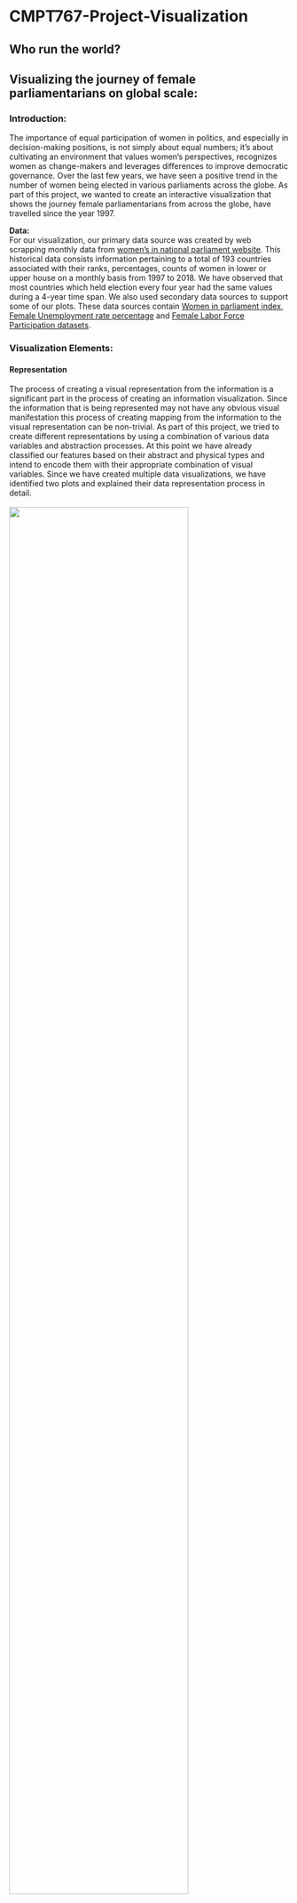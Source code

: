 # CMPT767-Project-Visualization
## Who run the world?
## Visualizing the journey of female parliamentarians on global scale:

### Introduction:
The importance of equal participation of women in politics, and especially in decision-making positions, is not simply about equal numbers; it’s about cultivating an environment that values women’s perspectives, recognizes women as change-makers and leverages differences to improve democratic governance. Over the last few years, we have seen a positive trend in the number of women being elected in various parliaments across the globe. As part of this project, we wanted to create an interactive visualization that shows the journey female parliamentarians from across the globe, have travelled since the year 1997.


**Data:** <br>
For our visualization, our primary data source was created by web scrapping monthly data from [women’s in national parliament website](http://archive.ipu.org/wmn-e/classif-arc.htm). This historical data consists information pertaining to a total of 193 countries associated with their ranks, percentages, counts of women in lower or upper house on a monthly basis from 1997 to 2018. We have observed that most countries which held election every four year had the same values during a 4-year time span. We also used secondary data sources to support some of our plots. These data sources contain [Women in parliament index](https://www.theglobaleconomy.com), [Female Unemployment rate percentage](https://www.theglobaleconomy.com) and [Female Labor Force Participation datasets](https://www.theglobaleconomy.com).


### Visualization Elements:
#### Representation
The process of creating a visual representation from the information is a significant part in the process of creating an information visualization. Since the information that is being represented may not have any obvious visual manifestation this process of creating mapping from the information to the visual representation can be non-trivial. As part of this project, we tried to create different representations by using a combination of various data variables and abstraction processes. At this point we have already classified our features based on their abstract and physical types and intend to encode them with their appropriate combination of visual variables. Since we have created multiple data visualizations, we have identified two plots and explained their data representation process in detail. <br>
 <br>
<img src="images/Representation_1.png" width="80%" height="80%"> <br>
<img src="images/Representation_2.png" width="80%" height="80%">

#### Presentation
While designing a presentation of the above represented data (i.e spatial and temporal layout) – we have considered three principal resources for beneficial exploitation by an interaction designer. These three resources are: display space (ranging from that of a mobile to the vast area of a wall display), time available (to perform the task that the presentation is designed for) and characteristics of the human user. Below are two plots that explains our thought process for data presentation in detail. <br>
 <br>
<img src="images/presentation_1.png" width="80%" height="80%"> <br>
<img src="images/presentation_1.png" width="80%" height="80%">

#### Interaction
Interactive data visualization enables direct actions on a plot to change elements and link between multiple plots. In our project we have added multiple interactive elements in order to make it <br>
 <br>
<img src="images/Interaction_1.png" width="80%" height="80%"> <br>
<img src="images/Interaction_2.png" width="80%" height="80%"> <br>
<img src="images/Interaction_3.png" width="80%" height="80%">

#### Exploratory Data analysis and Tasks
For this project we have used the suggestions presented Amar et al. to create our data tasks. They proposed a set of ten low-level analysis tasks that describe users’ activities while using visualization tools to understand their data. Using this as a reference, we have performed some initial exploratory work to get a better sense of the given dataset.<br>
 <br>
<img src="images/EDA_1.png" width="80%" height="80%"> <br>
<img src="images/EDA_2.png" width="80%" height="80%"> <br>
<img src="images/EDA_3.png" width="80%" height="80%"> <br>
<img src="images/EDA_4.png" width="80%" height="80%"> <br>
<img src="images/EDA_5.png" width="80%" height="80%">

### Youtube Video
[Video Link](https://youtu.be/L3XZHmBvLTw)
